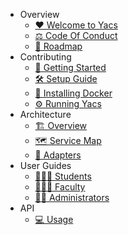 * Overview
  * [❤️ Welcome to Yacs](README)
  * [⚖️ Code Of Conduct](overview/code_of_conduct)
  * [🚧 Roadmap](overview/roadmap)
* Contributing
  * [🏁 Getting Started](contributors/getting_started)
  * [🛠️ Setup Guide](contributors/setup_guide)
  * [🐳 Installing Docker](contributors/installing_docker)
  * [⚙️ Running Yacs](contributors/running_yacs)
* Architecture
  * [🏗️ Overview](architecture/overview)
  * [🗺️ Service Map](architecture/service_map)
  * [🔌 Adapters](architecture/adapters)
* User Guides
  * [👩🏽‍🎓 Students](user_guides/students)
  * [👩🏽‍🏫 Faculty](user_guides/faculty)
  * [👸🏽 Administrators](user_guides/administrators)
* API
  * [💻 Usage](api/usage)
